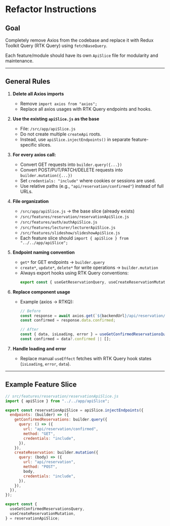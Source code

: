 # Refactor Instructions

## Goal
Completely remove Axios from the codebase and replace it with Redux Toolkit Query (RTK Query) using `fetchBaseQuery`.

Each feature/module should have its own `ApiSlice` file for modularity and maintenance.

---

## General Rules

1. **Delete all Axios imports**
   - Remove `import axios from "axios";`
   - Replace all axios usages with RTK Query endpoints and hooks.

2. **Use the existing `apiSlice.js` as the base**
   - File: `/src/app/apiSlice.js`
   - Do not create multiple `createApi` roots.
   - Instead, use `apiSlice.injectEndpoints()` in separate feature-specific slices.

3. **For every axios call:**
   - Convert GET requests into `builder.query({...})`
   - Convert POST/PUT/PATCH/DELETE requests into `builder.mutation({...})`
   - Set `credentials: "include"` where cookies or sessions are used.
   - Use relative paths (e.g., `"api/reservation/confirmed"`) instead of full URLs.

4. **File organization**
   - `/src/app/apiSlice.js` → the base slice (already exists)
   - `/src/features/reservation/reservationApiSlice.js`
   - `/src/features/auth/authApiSlice.js`
   - `/src/features/lecturer/lecturerApiSlice.js`
   - `/src/features/slideshow/slideshowApiSlice.js`
   - Each feature slice should `import { apiSlice } from "../../app/apiSlice";`

5. **Endpoint naming convention**
   - `get*` for GET endpoints → `builder.query`
   - `create*`, `update*`, `delete*` for write operations → `builder.mutation`
   - Always export hooks using RTK Query conventions:
     ```js
     export const { useGetReservationQuery, useCreateReservationMutation } = reservationApiSlice;
     ```

6. **Replace component usage**
   - Example (axios → RTKQ):

     ```js
     // Before
     const response = await axios.get(`${backendUrl}/api/reservation/confirmed`);
     const confirmed = response.data.confirmed;

     // After
     const { data, isLoading, error } = useGetConfirmedReservationsQuery();
     const confirmed = data?.confirmed || [];
     ```

7. **Handle loading and error**
   - Replace manual `useEffect` fetches with RTK Query hook states (`isLoading`, `error`, `data`).

---

## Example Feature Slice

```js
// src/features/reservation/reservationApiSlice.js
import { apiSlice } from "../../app/apiSlice";

export const reservationApiSlice = apiSlice.injectEndpoints({
  endpoints: (builder) => ({
    getConfirmedReservations: builder.query({
      query: () => ({
        url: "api/reservation/confirmed",
        method: "GET",
        credentials: "include",
      }),
    }),
    createReservation: builder.mutation({
      query: (body) => ({
        url: "api/reservation",
        method: "POST",
        body,
        credentials: "include",
      }),
    }),
  }),
});

export const {
  useGetConfirmedReservationsQuery,
  useCreateReservationMutation,
} = reservationApiSlice;
```
